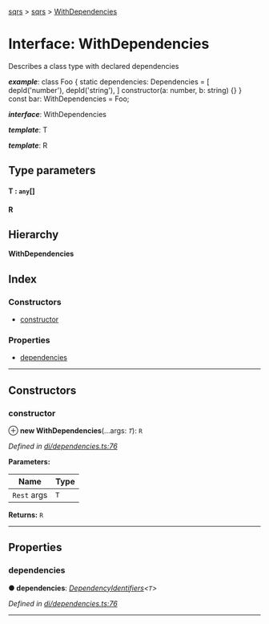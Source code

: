 [sqrs](../README.md) > [sqrs](../modules/sqrs.md) > [WithDependencies](../interfaces/sqrs.withdependencies.md)

# Interface: WithDependencies

Describes a class type with declared dependencies

*__example__*: class Foo { static dependencies: Dependencies = \[ depId('number'), depId('string'), \] constructor(a: number, b: string) {} } const bar: WithDependencies = Foo;

*__interface__*: WithDependencies

*__template__*: T

*__template__*: R

## Type parameters
#### T :  `any`[]
#### R 
## Hierarchy

**WithDependencies**

## Index

### Constructors

* [constructor](sqrs.withdependencies.md#constructor)

### Properties

* [dependencies](sqrs.withdependencies.md#dependencies)

---

## Constructors

<a id="constructor"></a>

###  constructor

⊕ **new WithDependencies**(...args: *`T`*): `R`

*Defined in [di/dependencies.ts:76](https://github.com/rkostrzewski/sqrs/blob/2a5a94e/packages/sqrs/src/di/dependencies.ts#L76)*

**Parameters:**

| Name | Type |
| ------ | ------ |
| `Rest` args | `T` |

**Returns:** `R`

___

## Properties

<a id="dependencies"></a>

###  dependencies

**● dependencies**: *[DependencyIdentifiers](../modules/sqrs.md#dependencyidentifiers)<`T`>*

*Defined in [di/dependencies.ts:76](https://github.com/rkostrzewski/sqrs/blob/2a5a94e/packages/sqrs/src/di/dependencies.ts#L76)*

___

